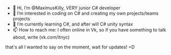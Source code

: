 - 👋 Hi, I’m @MaximusKilly, VERY junior C# developer
- 👀 I’m interested in coding on C# and creating my own projects/teams projects
- 🌱 I’m currently learning C#, and after will C# unity syntax
- 📫 How to reach me: I often online in Vk, so if you have something to talk about, write (vk.com/itnyc)

that's all I wanted to say on the moment, wait for updates! =D
<!---
MaximusKilly/MaximusKilly is a ✨ special ✨ repository because its `A little bit about ME` (this file) appears on your GitHub profile.
You can click the Preview link to take a look at your changes.
--->
